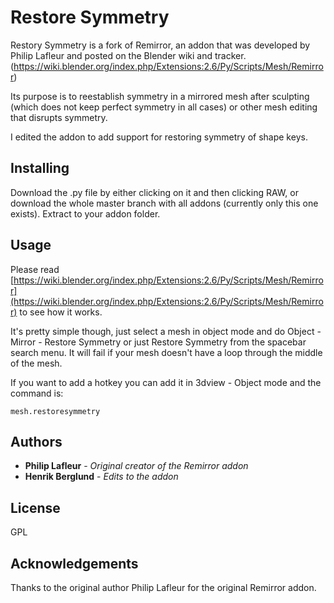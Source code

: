# Restore Symmetry

Restory Symmetry is a fork of Remirror, an addon that was developed by Philip Lafleur and posted on the Blender wiki and tracker. (https://wiki.blender.org/index.php/Extensions:2.6/Py/Scripts/Mesh/Remirror)

Its purpose is to reestablish symmetry in a mirrored mesh after sculpting (which does not keep perfect symmetry in all cases) or other mesh editing that disrupts symmetry.

I edited the addon to add support for restoring symmetry of shape keys. 

## Installing

Download the .py file by either clicking on it and then clicking RAW, or download the whole master branch with all addons (currently only this one exists). Extract to your addon folder.


## Usage

Please read [https://wiki.blender.org/index.php/Extensions:2.6/Py/Scripts/Mesh/Remirror](https://wiki.blender.org/index.php/Extensions:2.6/Py/Scripts/Mesh/Remirror) to see how it works. 

It's pretty simple though, just select a mesh in object mode and do Object - Mirror - Restore Symmetry or just Restore Symmetry from the spacebar search menu. It will fail if your mesh doesn't have a loop through the middle of the mesh.

If you want to add a hotkey you can add it in 3dview - Object mode and the command is: 
```
mesh.restoresymmetry
```

## Authors

* **Philip Lafleur** - *Original creator of the Remirror addon*
* **Henrik Berglund** - *Edits to the addon*

## License

GPL

## Acknowledgements

Thanks to the original author Philip Lafleur for the original Remirror addon.
